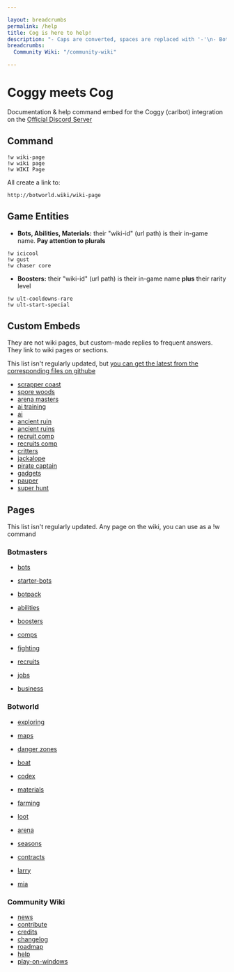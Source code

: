 ```yaml
---

layout: breadcrumbs
permalink: /help
title: Cog is here to help!
description: "- Caps are converted, spaces are replaced with '-'\n- Bots, Abilities, Materials: !w icicool, !w gust, !w chaser core\n- Boosters need the Rarity, always: !w ult-start-special\n- No Embed = 'wiki-id' doesn't exist\n- FAQ: ancient ruin(s), critters, ai (training), recruit(s) comp, arena masters...\nFollow the link for the list of all pages"
breadcrumbs:
  Community Wiki: "/community-wiki"

---
```


# Coggy meets Cog

Documentation & help command embed for the Coggy (carlbot) integration on the [Official Discord Server](https://discord.gg/FsJzvtFrgq)

## Command

```
!w wiki-page
!w wiki page
!w WIKI Page
```

All create a link to:

```
http://botworld.wiki/wiki-page
```
## Game Entities

- **Bots, Abilities, Materials:** their "wiki-id" (url path) is their in-game name. **Pay attention to plurals**

```
!w icicool
!w gust
!w chaser core
```

- **Boosters:** their "wiki-id" (url path) is their in-game name **plus** their rarity level

```
!w ult-cooldowns-rare
!w ult-start-special
```

## Custom Embeds

They are not wiki pages, but custom-made replies to frequent answers. They link to wiki pages or sections.

This list isn't regularly updated, but [you can get the latest from the corresponding files on githube](https://github.com/botworld-wiki/beatburger.github.io/tree/main/embeds)

- [scrapper coast](/scrapper-coast)
- [spore woods](/spore-woods)
- [arena masters](/arena-masters)
- [ai training](/ai-training)
- [ai](/ai)
- [ancient ruin](/ancient-ruin)
- [ancient ruins](/ancient-ruins)
- [recruit comp](/recruit-comp)
- [recruits comp](/recruits-comp)
- [critters](/critters)
- [jackalope](/jackalope)
- [pirate captain](/pirate-captain)
- [gadgets](/gadgets)
- [pauper](/pauper)
- [super hunt](/super-hunt)


## Pages

This list isn't regularly updated. Any page on the wiki, you can use as a !w command

### Botmasters

- [bots](/bots)
- [starter-bots](/starter-bots)


- [botpack](/botpack)
- [abilities](/abilities)
- [boosters](/boosters)

- [comps](/comps)
- [fighting](/fighting)

- [recruits](/recruits)
- [jobs](/jobs)
- [business](/business)

### Botworld

- [exploring](/exploring)
- [maps](/maps)
- [danger zones](/danger-zones)
- [boat](/boat)
- [codex](/codex)

- [materials](/materials)
- [farming](/farming)
- [loot](/loot)


- [arena](/arena)
- [seasons](/seasons)
- [contracts](/contracts)

- [larry](/larry)
- [mia](/mia)

### Community Wiki

- [news](/news)
- [contribute](/contribute)
- [credits](/credits)
- [changelog](/changelog)
- [roadmap](/roadmap)
- [help](/help)
- [play-on-windows](/play-on-windows)
